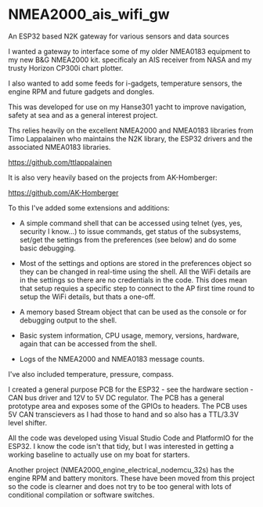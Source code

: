 # NMEA2000_ais_wifi_gw

An ESP32 based N2K gateway for various sensors and data sources

I wanted a gateway to interface some of my older NMEA0183 equipment to my new B&G NMEA2000 kit. specificaly an AIS receiver from NASA and my trusty Horizon CP300i chart plotter. 

I also wanted to add some feeds for i-gadgets, temperature sensors, the engine RPM and future gadgets and dongles.

This was developed for use on my Hanse301 yacht to improve navigation, safety at sea and as a general interest project.

Ths relies heavily on the excellent NMEA2000 and NMEA0183 libraries from Timo Lappalainen who maintains the N2K library, the ESP32 drivers and the associated NMEA0183 libraries. 

https://github.com/ttlappalainen

It is also very heavily based on the projects from AK-Homberger: 

https://github.com/AK-Homberger

To this I've added some extensions and additions:

- A simple command shell that can be accessed using telnet (yes, yes, security I know...) to issue commands, get status of the subsystems, set/get the settings from the preferences (see below) and do some basic debugging. 

- Most of the settings and options are stored in the preferences object so they can be changed in real-time using the shell. All the WiFi details are in the settings so there are no credentials in the code. This does mean that setup requies a specific step to connect to the AP first time round to setup the WiFi details, but thats a one-off.

- A memory based Stream object that can be used as the console or for debugging output to the shell.

- Basic system information, CPU usage, memory, versions, hardware, again that can be accessed from the shell.

- Logs of the NMEA2000 and NMEA0183 message counts.

I've also included temperature, pressure, compass.

I created a general purpose PCB for the ESP32 - see the hardware section -  CAN bus driver and 12V to 5V DC regulator. The PCB has a general prototype area and exposes some of the GPIOs to headers. The PCB uses 5V CAN transcievers as I had those to hand and so also has a TTL/3.3V level shifter. 

All the code was developed using Visual Studio Code and PlatformIO for the ESP32. I know the code isn't that tidy, but I was interested in getting a working baseline to actually use on my boat for starters.

Another project (NMEA2000_engine_electrical_nodemcu_32s) has the engine RPM and battery monitors. These have been moved from this project so the code is clearner and does not try to be too general with lots of conditional compilation or software switches.

